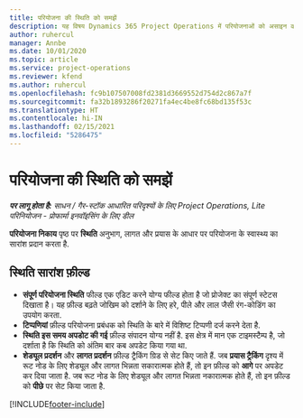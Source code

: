 ```yaml
---
title: परियोजना की स्थिति को समझें
description: यह विषय Dynamics 365 Project Operations में परियोजनाओं को असाइन की गई स्थिति के बारे में जानकारी प्रदान करता है.
author: ruhercul
manager: Annbe
ms.date: 10/01/2020
ms.topic: article
ms.service: project-operations
ms.reviewer: kfend
ms.author: ruhercul
ms.openlocfilehash: fc9b107507008fd2381d3669552d754d2c867a7f
ms.sourcegitcommit: fa32b1893286f20271fa4ec4be8fc68bd135f53c
ms.translationtype: HT
ms.contentlocale: hi-IN
ms.lasthandoff: 02/15/2021
ms.locfileid: "5286475"
---
```

# <a name="understand-project-status"></a>परियोजना की स्थिति को समझें

_**पर लागू होता है:** साधन / गैर-स्टॉक आधारित परिदृश्यों के लिए Project Operations, Lite परिनियोजन - प्रोफार्मा इनवॉइसिंग के लिए डील_


**परियोजना निकाय** पृष्ठ पर **स्थिति** अनुभाग, लागत और प्रयास के आधार पर परियोजना के स्वास्थ्य का सारांश प्रदान करता है.


## <a name="status-summary-fields"></a>स्थिति सारांश फ़ील्ड

- **संपूर्ण परियोजना स्थिति** फील्ड एक एडिट करने योग्य फील्ड होता है जो प्रोजेक्ट का संपूर्ण स्टेटस दिखाता है। यह फ़ील्ड बढ़ते जोखिम को दर्शाने के लिए हरे, पीले और लाल जैसी रंग-कोडिंग का उपयोग करता. 
- **टिप्पणियां** फ़ील्ड परियोजना प्रबंधक को स्थिति के बारे में विशिष्ट टिप्पणी दर्ज करने देता है. 
- **स्थिति इस समय अपडोट की गई** फ़ील्ड संपादन योग्य नहीं है. इस क्षेत्र में मान एक टाइमस्टैम्प है, जो दर्शाता है कि स्थिति को अंतिम बार कब अपडेट किया गया था.
- **शेड्यूल प्रदर्शन** और **लागत प्रदर्शन** फ़ील्ड ट्रैकिंग ग्रिड से सेट किए जाते हैं. जब **प्रयास ट्रैकिंग** दृश्य में रूट नोड के लिए शेड्यूल और लागत भिन्नता सकारात्मक होते हैं, तो इन फ़ील्ड को **आगे** पर अपडेट कर दिया जाता है. जब रूट नोड के लिए शेड्यूल और लागत भिन्नता नकारात्मक होते हैं, तो इन फ़ील्ड को **पीछे** पर सेट किया जाता है.


[!INCLUDE[footer-include](../includes/footer-banner.md)]